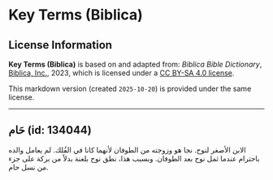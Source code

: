 # Key Terms (Biblica)

## License Information

**Key Terms (Biblica)** is based on and adapted from: _Biblica Bible Dictionary_, [Biblica, Inc.](https://www.biblica.com/), 2023, which is licensed under a [CC BY-SA 4.0 license](https://creativecommons.org/licenses/by-sa/4.0/legalcode.en).

This markdown version (created `2025-10-20`) is provided under the same license.



--------------------------------

## حَام (id: 134044)

الابن الأصغر لنوح. نجا هو وزوجته من الطوفان لأنهما كانا في الفُلك. لم يعامل والده باحترام عندما ثمل نوح بعد الطوفان. وبسبب هذا، نطق نوح بلعنة بدلاً من بركة على جزء من نسل حام.


